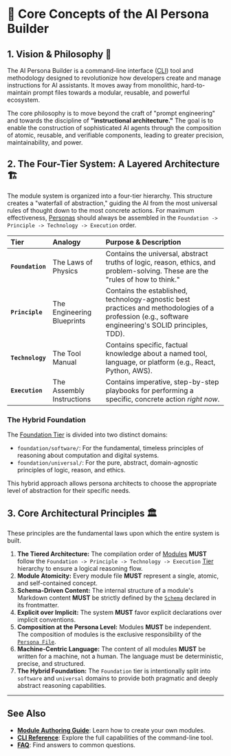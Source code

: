 # 🧠 Core Concepts of the AI Persona Builder

## 1. Vision & Philosophy 🌟

The AI Persona Builder is a command-line interface ([CLI](./04-glossary.md#cli)) tool and methodology designed to revolutionize how developers create and manage instructions for AI assistants. It moves away from monolithic, hard-to-maintain prompt files towards a modular, reusable, and powerful ecosystem.

The core philosophy is to move beyond the craft of "prompt engineering" and towards the discipline of **"instructional architecture."** The goal is to enable the construction of sophisticated AI agents through the composition of atomic, reusable, and verifiable components, leading to greater precision, maintainability, and power.

## 2. The Four-Tier System: A Layered Architecture 🏗️

The module system is organized into a four-tier hierarchy. This structure creates a "waterfall of abstraction," guiding the AI from the most universal rules of thought down to the most concrete actions. For maximum effectiveness, [Personas](./04-glossary.md#persona) should always be assembled in the `Foundation -> Principle -> Technology -> Execution` order.

| Tier             | Analogy                    | Purpose & Description                                                                                                                                |
| :--------------- | :------------------------- | :--------------------------------------------------------------------------------------------------------------------------------------------------- |
| **`Foundation`** | The Laws of Physics        | Contains the universal, abstract truths of logic, reason, ethics, and problem-solving. These are the "rules of how to think."                        |
| **`Principle`**  | The Engineering Blueprints | Contains the established, technology-agnostic best practices and methodologies of a profession (e.g., software engineering's SOLID principles, TDD). |
| **`Technology`** | The Tool Manual            | Contains specific, factual knowledge about a named tool, language, or platform (e.g., React, Python, AWS).                                           |
| **`Execution`**  | The Assembly Instructions  | Contains imperative, step-by-step playbooks for performing a specific, concrete action _right now_.                                                  |

<!-- Add Mermaid or PlantUML diagrams -->

### The Hybrid Foundation

The [Foundation Tier](./04-glossary.md#foundation-tier) is divided into two distinct domains:

- `foundation/software/`: For the fundamental, timeless principles of reasoning about computation and digital systems.
- `foundation/universal/`: For the pure, abstract, domain-agnostic principles of logic, reason, and ethics.

This hybrid approach allows persona architects to choose the appropriate level of abstraction for their specific needs.

## 3. Core Architectural Principles 🏛️

These principles are the fundamental laws upon which the entire system is built.

1.  **The Tiered Architecture:** The compilation order of [Modules](./04-glossary.md#module) **MUST** follow the `Foundation -> Principle -> Technology -> Execution` [Tier](./04-glossary.md#tier) hierarchy to ensure a logical reasoning flow.
2.  **Module Atomicity:** Every module file **MUST** represent a single, atomic, and self-contained concept.
3.  **Schema-Driven Content:** The internal structure of a module's Markdown content **MUST** be strictly defined by the [`Schema`](./04-glossary.md#schema) declared in its frontmatter.
4.  **Explicit over Implicit:** The system **MUST** favor explicit declarations over implicit conventions.
5.  **Composition at the Persona Level:** Modules **MUST** be independent. The composition of modules is the exclusive responsibility of the [`Persona File`](./04-glossary.md#persona-file).
6.  **Machine-Centric Language:** The content of all modules **MUST** be written for a machine, not a human. The language must be deterministic, precise, and structured.
7.  **The Hybrid Foundation:** The `Foundation` tier is intentionally split into `software` and `universal` domains to provide both pragmatic and deeply abstract reasoning capabilities.

---

## See Also

- [**Module Authoring Guide**](../3-authoring/01-module-authoring-guide.md): Learn how to create your own modules.
- [**CLI Reference**](./02-cli-reference.md): Explore the full capabilities of the command-line tool.
- [**FAQ**](./03-faq.md): Find answers to common questions.
